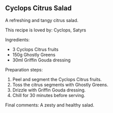 ## Cyclops Citrus Salad

A refreshing and tangy citrus salad.

This recipe is loved by: Cyclops, Satyrs

Ingredients:

* 3 Cyclops Citrus fruits
* 150g Ghostly Greens
* 30ml Griffin Gouda dressing

Preparation steps:

1. Peel and segment the Cyclops Citrus fruits.
2. Toss the citrus segments with Ghostly Greens.
3. Drizzle with Griffin Gouda dressing.
4. Chill for 30 minutes before serving.

Final comments: A zesty and healthy salad.

